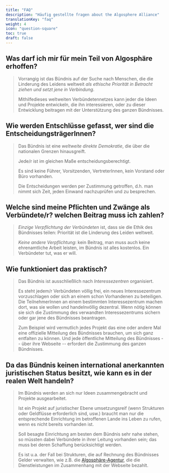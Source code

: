 ```yaml
---
title: "FAQ"
description: "Häufig gestellte fragen about the Algosphere Alliance"
translationKey: "faq"
weight: 4
icon: "question-square"
toc: true
draft: false
---
```


## Was darf ich mir  für mein Teil von Algosphäre erhoffen?
> Vorrangig ist das Bündnis auf der Suche nach Menschen, die die Linderung des Leidens weltweit *als ethische Priorität in Betracht ziehen und setzt jene in Verbindung*.
>
> Mithilfedieses weltweiten Verbündetennetzes kann jeder die Ideen und Projekte entwickeln, die ihn interessieren, oder zu dieser Entwicklung beitragen mit der Unterstützung des ganzen Bündnisses.

## Wie werden Entschlüsse gefasst, wer sind die EntscheidungsträgerInnen?
> Das Bündnis ist eine *weltweite direkte Demokratie*, die über die nationalen Grenzen hinausgreift.
>
> Jede/r ist im gleichen Maße entscheidungsberechtigt.
>
> Es sind keine Führer, Vorsitzenden, VertreterInnen, kein Vorstand oder Büro vorhanden.
>
> Die Entscheidungen werden per Zustimmung getroffen, d.h. man nimmt sich Zeit, jeden Einwand nachzuprüfen und zu besprechen.

## Welche sind meine Pflichten und  Zwänge als Verbündete/r? welchen Beitrag muss ich zahlen?
> *Einzige Verpflichtung der Verbündeten* ist, dass sie die Ethik des Bündnisses teilen: Priorität ist die Linderung des Leiden weltweit.
>
> *Keine andere Verpflichtung*: kein Beitrag, man muss auch keine ehrenamtliche Arbeit leisten, im Bündnis ist alles kostenlos. Ein Verbündeter tut, was er will.

## Wie funktioniert das praktisch?
> Das Bündnis ist ausschließlich nach *Interessezentren* organisiert.
>
> Es steht jedem/r Verbündeten völlig frei, ein neues Interessezentrum vorzuschlagen oder sich an einem schon Vorhandenen zu beteiligen. Die TeilnehmerInnen an einem bestimmten Interessezentrum machen dort, was sie wollen und handelnvöllig dezentral.  Wenn nötig können sie sich die Zustimmung des verwandten Interessezentrums sichern oder gar jene des Bündnisses beantragen.
>
> Zum Beispiel wird vermutlich jedes Projekt das eine oder andere Mal eine offizielle Mitteilung des Bündnisses brauchen, um sich ganz entfalten zu können. Und jede öffentliche Mitteilung des Bündnisses -- über ihre Webseite -- erfordert die Zustimmung des ganzen Bündnisses.

## Da das Bündnis keinen international anerkannten juristischen Status besitzt, wie kann es in der realen Welt handeln?
> Im Bündnis werden an sich nur Ideen zusammengebracht und Projekte ausgearbeitet.
>
> Ist ein Projekt auf juristischer Ebene umsetzungsreif (wenn Strukturen oder Geldflüsse erforderlich sind, usw.) braucht man nur die entsprechende Einrichtung im betroffenen Lande ins Leben zu rufen, wenn es nicht bereits vorhanden ist.
>
> Soll besagte Einrichtung am besten dem Bündnis sehr nahe stehen, so müssten dabei Verbündete in ihrer Leitung vorhanden sein; das muss bei deren Schaffung berücksichtigt werden.
>
> Es ist u.a. der Fall bei Strukturen, die auf Rechnung des Bündnisses Gelder verwalten, wie z.B. die [Algosphäre-Agentur](https://www.ic.gc.ca/app/scr/cc/CorporationsCanada/fdrlCrpDtls.html?corpId=8368970), die die Dienstleistungen im Zusammenhang mit der Webseite bezahlt.
